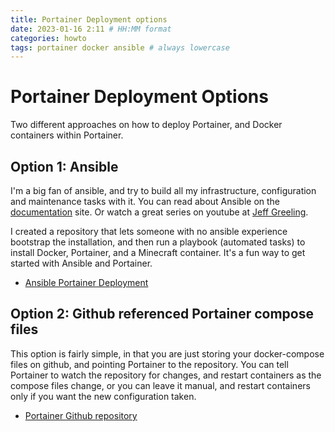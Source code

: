 ```yaml
---
title: Portainer Deployment options
date: 2023-01-16 2:11 # HH:MM format
categories: howto
tags: portainer docker ansible # always lowercase
---
```


# Portainer Deployment Options

Two different approaches on how to deploy Portainer, and Docker containers within Portainer.

## Option 1: Ansible
I'm a big fan of ansible, and try to build all my infrastructure, configuration and maintenance tasks with it. You can read about Ansible on 
the [documentation](https://docs.ansible.com/ansible/latest/index.html) site. Or watch a great series on youtube at [Jeff Greeling](https://www.jeffgeerling.com/blog/2020/ansible-101-jeff-geerling-youtube-streaming-series).

I created a repository that lets someone with no ansible experience bootstrap the installation, and then run a playbook (automated tasks) 
to install Docker, Portainer, and a Minecraft container. It's a fun way to get started with Ansible and Portainer.
- [Ansible Portainer Deployment](https://github.com/Sarlaac/ansible_mc_server)


## Option 2: Github referenced Portainer compose files
This option is fairly simple, in that you are just storing your docker-compose files on github, and pointing Portainer to the repository.
You can tell Portainer to watch the repository for changes, and restart containers as the compose files change, or you can leave it manual, and restart
containers only if you want the new configuration taken.
- [Portainer Github repository](https://github.com/Sarlaac/portainer_plays)
